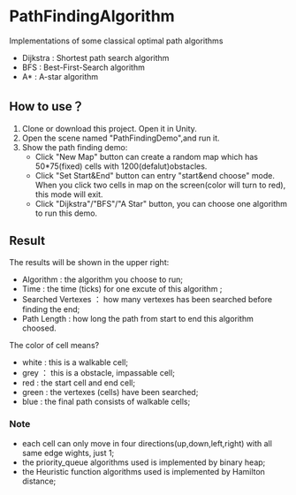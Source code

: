 # PathFindingAlgorithm
Implementations of some classical optimal path algorithms    
* Dijkstra : Shortest path search algorithm    
* BFS : Best-First-Search algorithm   
* A* : A-star algorithm    
## How to use？    
1. Clone or download this project. Open it in Unity.   
2. Open the scene named "PathFindingDemo",and run it.   
3. Show the path finding demo:  
   * Click "New Map" button can create a random map which has 50*75(fixed) cells with 1200(defalut)obstacles.   
   * Click "Set Start&End" button can entry "start&end choose" mode. When you click two cells in map on the screen(color will turn to red), this
   mode will exit.   
   * Click "Dijkstra"/"BFS"/"A Star" button, you can choose one algorithm to run this demo.    
## Result    
The results will be shown in the upper right:   
* Algorithm  :  the algorithm you choose to run;  
* Time :  the time (ticks) for one excute of this algorithm ;
* Searched Vertexes ： how many vertexes has been searched before finding the end;
* Path Length : how long the path from start to end this algorithm choosed.     

The color of cell means?
*  white :  this is a walkable cell;
*  grey ： this is a obstacle, impassable cell;  
*  red : the start cell and end cell;  
*  green : the vertexes (cells) have been searched;  
*  blue : the final path consists of walkable cells;
### Note
*  each cell can only move in four directions(up,down,left,right) with all same edge wights, just 1;
*  the priority_queue algorithms used is implemented by binary heap;
*  the Heuristic function algorithms used is implemented by Hamilton distance;

   
